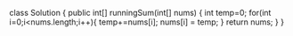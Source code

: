 class Solution {
public int[] runningSum(int[] nums) {
int temp=0;
for(int i=0;i<nums.length;i++){
temp+=nums[i];
nums[i] = temp;
}
return nums;
}
}
​